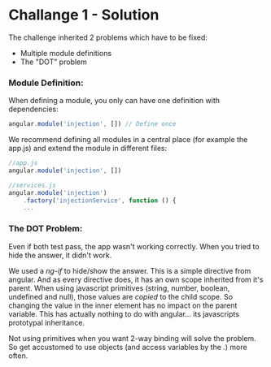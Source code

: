 # Challange 1 - Solution
The challenge inherited 2 problems which have to be fixed:

- Multiple module definitions
- The "DOT" problem

### Module Definition:
When defining a module, you only can have one definition with dependencies:

```javascript
angular.module('injection', []) // Define once
```

We recommend defining all modules in a central place (for example the app.js) and extend the module in different files:

```javascript
//app.js
angular.module('injection', [])

//services.js
angular.module('injection')
    .factory('injectionService', function () {
    ...
```

### The DOT Problem:
Even if both test pass, the app wasn't working correctly. When you tried to hide the answer, it didn't work.

We used a *ng-if* to hide/show the answer. This is a simple directive from angular. And as every directive does, it has an own scope inherited from it's parent. When using javascript primitives (string, number, boolean, undefined and null), those values are *copied* to the child scope. So changing the value in the inner element has no impact on the parent variable. 
This has actually nothing to do with angular... its javascripts prototypal inheritance.

Not using primitives when you want 2-way binding will solve the problem. So get accustomed to use objects (and access variables by the *.*) more often.


